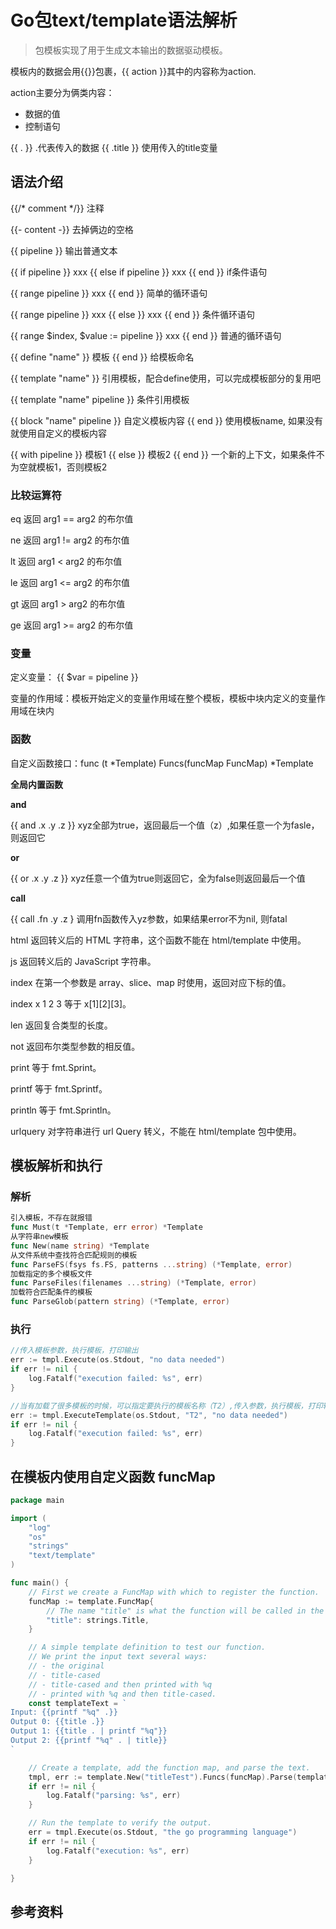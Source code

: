 # Go包text/template语法解析

> 包模板实现了用于生成文本输出的数据驱动模板。

模板内的数据会用{{}}包裹，{{ action }}其中的内容称为action.

action主要分为俩类内容：
  - 数据的值
  - 控制语句

{{ . }} .代表传入的数据 {{ .title }} 使用传入的title变量

## 语法介绍

{{/* comment */}} 注释

{{- content -}} 去掉俩边的空格

{{ pipeline }} 输出普通文本


{{ if pipeline }} xxx {{ else if pipeline }} xxx {{ end }} if条件语句

{{ range pipeline }} xxx {{ end }}  简单的循环语句

{{ range pipeline }} xxx {{ else }} xxx {{ end }} 条件循环语句

{{ range $index, $value := pipeline }} xxx {{ end }} 普通的循环语句

{{ define "name" }} 模板 {{ end }} 给模板命名

{{ template "name" }} 引用模板，配合define使用，可以完成模板部分的复用吧

{{ template "name" pipeline }} 条件引用模板

{{ block "name" pipeline }} 自定义模板内容 {{ end }} 使用模板name, 如果没有就使用自定义的模板内容

{{ with pipeline }} 模板1 {{ else }} 模板2 {{ end }} 一个新的上下文，如果条件不为空就模板1，否则模板2

### 比较运算符

eq
	 返回 arg1 == arg2 的布尔值
	 
ne
	 返回 arg1 != arg2 的布尔值
	 
lt
	 返回 arg1 < arg2 的布尔值
	 
le
	 返回 arg1 <= arg2 的布尔值
	 
gt
	 返回 arg1 > arg2 的布尔值
	 
ge
	 返回 arg1 >= arg2 的布尔值
	 

### 变量

定义变量： {{ $var = pipeline }}

变量的作用域：模板开始定义的变量作用域在整个模板，模板中块内定义的变量作用域在块内

### 函数

自定义函数接口：func (t *Template) Funcs(funcMap FuncMap) *Template 

**全局内置函数**

**and**

{{ and .x .y .z }} xyz全部为true，返回最后一个值（z）,如果任意一个为fasle，则返回它

**or**

{{ or .x .y .z }} xyz任意一个值为true则返回它，全为false则返回最后一个值

**call**

{{ call .fn .y .z } 调用fn函数传入yz参数，如果结果error不为nil, 则fatal

html
返回转义后的 HTML 字符串，这个函数不能在 html/template 中使用。

js
返回转义后的 JavaScript 字符串。

index
在第一个参数是 array、slice、map 时使用，返回对应下标的值。

index x 1 2 3 等于 x[1][2][3]。

len
返回复合类型的长度。

not
返回布尔类型参数的相反值。

print
等于 fmt.Sprint。

printf
等于 fmt.Sprintf。

println
等于 fmt.Sprintln。

urlquery
对字符串进行 url Query 转义，不能在 html/template 包中使用。



## 模板解析和执行

### 解析

```go
引入模板，不存在就报错
func Must(t *Template, err error) *Template
从字符串new模板
func New(name string) *Template
从文件系统中查找符合匹配规则的模板
func ParseFS(fsys fs.FS, patterns ...string) (*Template, error)
加载指定的多个模板文件
func ParseFiles(filenames ...string) (*Template, error)
加载符合匹配条件的模板
func ParseGlob(pattern string) (*Template, error)
```

### 执行

```go
//传入模板参数，执行模板，打印输出
err := tmpl.Execute(os.Stdout, "no data needed")
if err != nil {
	log.Fatalf("execution failed: %s", err)
}

//当有加载了很多模板的时候，可以指定要执行的模板名称（T2）,传入参数，执行模板，打印输出
err := tmpl.ExecuteTemplate(os.Stdout, "T2", "no data needed")
if err != nil {
	log.Fatalf("execution failed: %s", err)
}
```

## 在模板内使用自定义函数 funcMap

```go
package main

import (
	"log"
	"os"
	"strings"
	"text/template"
)

func main() {
	// First we create a FuncMap with which to register the function.
	funcMap := template.FuncMap{
		// The name "title" is what the function will be called in the template text.
		"title": strings.Title,
	}

	// A simple template definition to test our function.
	// We print the input text several ways:
	// - the original
	// - title-cased
	// - title-cased and then printed with %q
	// - printed with %q and then title-cased.
	const templateText = `
Input: {{printf "%q" .}}
Output 0: {{title .}}
Output 1: {{title . | printf "%q"}}
Output 2: {{printf "%q" . | title}}
`

	// Create a template, add the function map, and parse the text.
	tmpl, err := template.New("titleTest").Funcs(funcMap).Parse(templateText)
	if err != nil {
		log.Fatalf("parsing: %s", err)
	}

	// Run the template to verify the output.
	err = tmpl.Execute(os.Stdout, "the go programming language")
	if err != nil {
		log.Fatalf("execution: %s", err)
	}

}
```


## 参考资料

[](https://pkg.go.dev/text/template)
[](https://juejin.cn/post/6844903762901860360)

